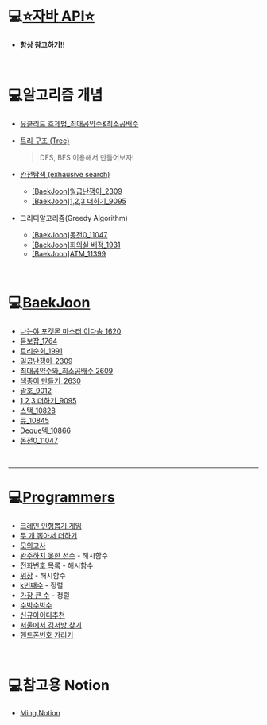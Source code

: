 # 💻[⭐자바 API⭐](https://docs.oracle.com/javase/8/docs/api/)

- **항상 참고하기!!**

<br>

# 💻알고리즘 개념

- [유클리드 호제법_최대공약수&최소공배수](https://github.com/mingyeungAA/Algorithm/blob/master/%EC%9C%A0%ED%81%B4%EB%A6%AC%EB%93%9C_%ED%98%B8%EC%A0%9C%EB%B2%95.md)

- [트리 구조 (Tree)](https://github.com/mingyeungAA/Algorithm/blob/master/%ED%8A%B8%EB%A6%AC%EA%B5%AC%EC%A1%B0.md)

  > DFS, BFS 이용해서 만들어보자!

- [완전탐색 (exhausive search)](https://github.com/mingyeungAA/Algorithm/blob/master/%EC%99%84%EC%A0%84%ED%83%90%EC%83%89.md)

  - [[BaekJoon]일곱난쟁이_2309](https://github.com/mingyeungAA/Algorithm/blob/master/%EC%9D%BC%EA%B3%B1%EB%82%9C%EC%9F%81%EC%9D%B4_2309/%EC%9D%BC%EA%B3%B1%EB%82%9C%EC%9F%81%EC%9D%B4.java)
  - [[BaekJoon]1,2,3 더하기_9095](https://github.com/mingyeungAA/Algorithm/blob/master/%EB%8D%94%ED%95%98%EA%B8%B0_9095/%EB%8D%94%ED%95%98%EA%B8%B0.java)

- 그리디알고리즘(Greedy Algorithm)

  - [[BaekJoon]동전0_11047](https://github.com/mingyeungAA/Algorithm/blob/master/%EB%8F%99%EC%A0%840_11047/%EB%8F%99%EC%A0%840_11047.java)
  - [[BackJoon]회의실 배정_1931](https://github.com/mingyeungAA/Algorithm/blob/master/%ED%9A%8C%EC%9D%98%EC%8B%A4%EB%B0%B0%EC%A0%95_1931/%ED%9A%8C%EC%9D%98%EC%8B%A4%EB%B0%B0%EC%A0%95_1931.java)
  - [[BaekJoon]ATM_11399]()

<br>

# 💻[BaekJoon](https://www.acmicpc.net/)

- [나는야 포켓몬 마스터 이다솜_1620](https://github.com/mingyeungAA/Algorithm/blob/master/Poketmon_Master_1620/PoketMon.java)
- [듣보잡_1764](https://github.com/mingyeungAA/Algorithm/tree/master/NoLookNoSee_1764)
- [트리순회_1991](https://github.com/mingyeungAA/Algorithm/blob/master/TreeCircuit_1991/TreeCircuit.java)
- [일곱난쟁이_2309](https://github.com/mingyeungAA/Algorithm/blob/master/%EC%9D%BC%EA%B3%B1%EB%82%9C%EC%9F%81%EC%9D%B4_2309/%EC%9D%BC%EA%B3%B1%EB%82%9C%EC%9F%81%EC%9D%B4.java)
- [최대공약수와_최소공배수 2609](https://github.com/mingyeungAA/Algorithm/blob/master/GCDandLCM_2609/GCDandLCM.java)
- [색종이 만들기_2630](https://github.com/mingyeungAA/Algorithm/blob/master/%EC%83%89%EC%A2%85%EC%9D%B4%EB%A7%8C%EB%93%A4%EA%B8%B0_2630/%EC%83%89%EC%A2%85%EC%9D%B4%EB%A7%8C%EB%93%A4%EA%B8%B0.java)
- [괄호_9012](https://github.com/mingyeungAA/Algorithm/blob/master/Parenthesis_9012/Parenthesis.java)
- [1,2,3 더하기_9095](https://github.com/mingyeungAA/Algorithm/blob/master/%EB%8D%94%ED%95%98%EA%B8%B0_9095/%EB%8D%94%ED%95%98%EA%B8%B0.java)
- [스택_10828](https://github.com/mingyeungAA/Algorithm/tree/master/Stack_10828)
- [큐_10845](https://github.com/mingyeungAA/Algorithm/tree/master/Queue_10845)
- [Deque덱_10866](https://github.com/mingyeungAA/Algorithm/tree/master/Queue_10845)
- [동전0_11047]()

<br>

---

# 💻[Programmers](https://programmers.co.kr/)

- [크레인 인형뽑기 게임](https://github.com/mingyeungAA/Algorithm/blob/master/kakao_2019_winter_intership/CrainToy.java)
- [두 개 뽑아서 더하기](https://github.com/mingyeungAA/Algorithm/blob/master/MonthCodeChallenge_Season01/Pick_two_plus.java)
- [모의고사](https://github.com/mingyeungAA/Algorithm/blob/master/%EB%AA%A8%EC%9D%98%EA%B3%A0%EC%82%AC/%EB%AA%A8%EC%9D%98%EA%B3%A0%EC%82%AC.java)
- [완주하지 못한 선수](https://github.com/mingyeungAA/Algorithm/blob/master/%EC%99%84%EC%A3%BC%ED%95%98%EC%A7%80%20%EB%AA%BB%ED%95%9C%20%EC%84%A0%EC%88%98/Maratoner.java) - 해시함수
- [전화번호 목록](https://github.com/mingyeungAA/Algorithm/blob/master/%EC%A0%84%ED%99%94%EB%B2%88%ED%98%B8%20%EB%AA%A9%EB%A1%9D/Phone_Book.java) - 해시함수
- [위장](https://github.com/mingyeungAA/Algorithm/blob/master/%EC%9C%84%EC%9E%A5/Clothes.java) - 해시함수
- [k번째수](https://github.com/mingyeungAA/Algorithm/blob/master/k%EB%B2%88%EC%A7%B8%EC%88%98/commands.java) - 정렬
- [가장 큰 수](https://github.com/mingyeungAA/Algorithm/blob/master/%EA%B0%80%EC%9E%A5%20%ED%81%B0%20%EC%88%98/Solution.java) - 정렬
- [수박수박수](https://github.com/mingyeungAA/Algorithm/blob/master/%EC%88%98%EB%B0%95%EC%88%98%EB%B0%95/WaterMelon.java)
- [신규아이디추천](https://github.com/mingyeungAA/Algorithm/blob/master/%EC%8B%A0%EA%B7%9C%EC%95%84%EC%9D%B4%EB%94%94%EC%B6%94%EC%B2%9C/NewIDRecommand.java)
- [서울에서 김서방 찾기](https://github.com/mingyeungAA/Algorithm/blob/master/%EC%84%9C%EC%9A%B8%EC%97%90%EC%84%9C%EA%B9%80%EC%84%9C%EB%B0%A9%EC%B0%BE%EA%B8%B0/FindKim.java)
- [핸드폰번호 가리기](https://github.com/mingyeungAA/Algorithm/blob/master/%ED%95%B8%EB%93%9C%ED%8F%B0%EB%B2%88%ED%98%B8%EA%B0%80%EB%A6%AC%EA%B8%B0/HidePhoneNumber.java)

<br>

# 💻참고용 Notion

- [Ming Notion](https://www.notion.so/b9f63bf0bb2c4587b19dc274a56f4c87)

